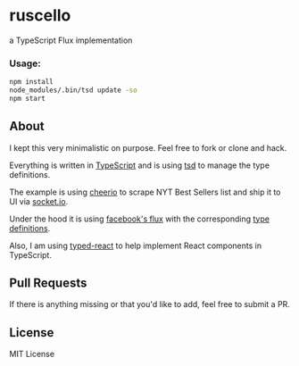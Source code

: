ruscello
========

a TypeScript Flux implementation

### Usage:
```bash
npm install
node_modules/.bin/tsd update -so
npm start
```

## About
I kept this very minimalistic on purpose. Feel free to fork or clone and hack.

Everything is written in [TypeScript](https://github.com/Microsoft/TypeScript) and is using [tsd](https://github.com/DefinitelyTyped/tsd) to manage the type definitions.

The example is using [cheerio](https://github.com/cheeriojs/cheerio) to scrape NYT Best Sellers list and ship it to UI via [socket.io](https://github.com/Automattic/socket.io).

Under the hood it is using [facebook's flux](https://github.com/facebook/flux) with
the corresponding [type definitions](https://github.com/borisyankov/DefinitelyTyped/tree/master/flux).

Also, I am using [typed-react](https://github.com/Asana/typed-react) to help implement React components
in TypeScript.

## Pull Requests
If there is anything missing or that you'd like to add, feel free to submit a PR.

## License
MIT License
